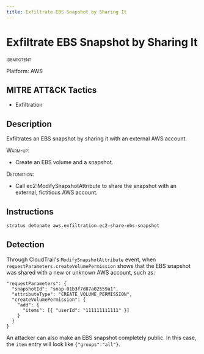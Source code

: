 ```yaml
---
title: Exfiltrate EBS Snapshot by Sharing It
---
```


# Exfiltrate EBS Snapshot by Sharing It


 <span class="smallcaps w3-badge w3-blue w3-round w3-text-white" title="This attack technique can be detonated multiple times">idempotent</span> 

Platform: AWS

## MITRE ATT&CK Tactics


- Exfiltration

## Description


Exfiltrates an EBS snapshot by sharing it with an external AWS account.

<span style="font-variant: small-caps;">Warm-up</span>: 

- Create an EBS volume and a snapshot.

<span style="font-variant: small-caps;">Detonation</span>: 

- Call ec2:ModifySnapshotAttribute to share the snapshot with an external, fictitious AWS account.


## Instructions

```bash title="Detonate with Stratus Red Team"
stratus detonate aws.exfiltration.ec2-share-ebs-snapshot
```
## Detection


Through CloudTrail's <code>ModifySnapshotAttribute</code> event, when <code>requestParameters.createVolumePermission</code> shows
that the EBS snapshot was shared with a new or unknown AWS account, such as:

<pre><code>"requestParameters": {
  "snapshotId": "snap-01b3f7d87a02559a1",
  "attributeType": "CREATE_VOLUME_PERMISSION",
  "createVolumePermission": {
    "add": {
	  "items": [{ "userId": "111111111111" }]
    }
  }
}</code></pre>

An attacker can also make an EBS snapshot completely public. In this case, the <code>item</code> entry 
will look like <code>{"groups":"all"}</code>. 


